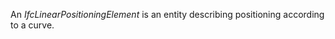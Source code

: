 An _IfcLinearPositioningElement_ is an entity describing positioning according to a curve.

<!-- end of short definition -->

